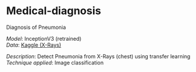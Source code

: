 # Medical-diagnosis
Diagnosis of Pneumonia

*Model*: InceptionV3 (retrained)  
*Data*: [Kaggle (X-Rays)](https://www.kaggle.com/paultimothymooney/chest-xray-pneumonia)

*Description*: Detect Pneumonia from X-Rays (chest) using transfer learning  
*Technique applied*: Image classification
